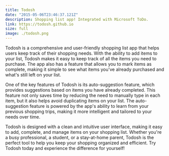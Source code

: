 ```yaml
---
title: Todosh
date: "2015-05-06T23:46:37.121Z"
description: Shopping list app! Integrated with Microsoft ToDo.
link: https://todosh.github.io
size: full
image: ./todosh.png
---
```


Todosh is a comprehensive and user-friendly shopping list app that helps users keep track of their shopping needs. With the ability to add items to your list, Todosh makes it easy to keep track of all the items you need to purchase. The app also has a feature that allows you to mark items as complete, making it simple to see what items you've already purchased and what's still left on your list.

One of the key features of Todosh is its auto-suggestion feature, which provides suggestions based on items you have already completed. This feature not only saves time by reducing the need to manually type in each item, but it also helps avoid duplicating items on your list. The auto-suggestion feature is powered by the app's ability to learn from your previous shopping trips, making it more intelligent and tailored to your needs over time.

Todosh is designed with a clean and intuitive user interface, making it easy to add, complete, and manage items on your shopping list. Whether you're a busy professional, a student, or a stay-at-home parent, Todosh is the perfect tool to help you keep your shopping organized and efficient. Try Todosh today and experience the difference for yourself!
